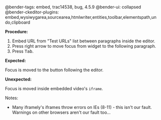 @bender-tags: embed, trac14538, bug, 4.5.9
@bender-ui: collapsed
@bender-ckeditor-plugins: embed,wysiwygarea,sourcearea,htmlwriter,entities,toolbar,elementspath,undo,clipboard

**Procedure:**

1. Embed URL from "Test URLs" list between paragraphs inside the editor.
2. Press right arrow to move focus from widget to the following paragraph.
3. Press <kbd>Tab</kbd>.

**Expected:**

Focus is moved to the button following the editor.

**Unexpected:**

Focus is moved inside embedded video's `iframe`.

Notes:

* Many iframely's iframes throw errors on IEs (8-11) - this isn't our fault. Warnings on other browsers aren't our fault
  too...
